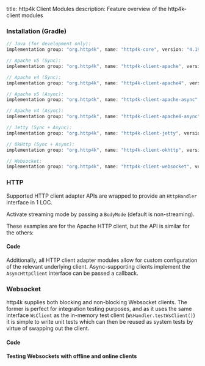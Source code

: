 title: http4k Client Modules
description: Feature overview of the http4k-client modules

### Installation (Gradle)

```groovy
// Java (for development only):
implementation group: "org.http4k", name: "http4k-core", version: "4.19.5.0"

// Apache v5 (Sync): 
implementation group: "org.http4k", name: "http4k-client-apache", version: "4.19.5.0"

// Apache v4 (Sync): 
implementation group: "org.http4k", name: "http4k-client-apache4", version: "4.19.5.0"

// Apache v5 (Async): 
implementation group: "org.http4k", name: "http4k-client-apache-async", version: "4.19.5.0"

// Apache v4 (Async): 
implementation group: "org.http4k", name: "http4k-client-apache4-async", version: "4.19.5.0"

// Jetty (Sync + Async): 
implementation group: "org.http4k", name: "http4k-client-jetty", version: "4.19.5.0"

// OkHttp (Sync + Async): 
implementation group: "org.http4k", name: "http4k-client-okhttp", version: "4.19.5.0"

// Websocket: 
implementation group: "org.http4k", name: "http4k-client-websocket", version: "4.19.5.0"
```

### HTTP
Supported HTTP client adapter APIs are wrapped to provide an `HttpHandler` interface in 1 LOC.

Activate streaming mode by passing a `BodyMode` (default is non-streaming).

These examples are for the Apache HTTP client, but the API is similar for the others:

#### Code [<img class="octocat"/>](https://github.com/http4k/http4k/blob/master/src/docs/guide/reference/clients/example_http.kt)

<script src="https://gist-it.appspot.com/https://github.com/http4k/http4k/blob/master/src/docs/guide/reference/clients/example_http.kt"></script>

Additionally, all HTTP client adapter modules allow for custom configuration of the relevant underlying client. Async-supporting clients implement the `AsyncHttpClient` interface can be passed a callback.

### Websocket
http4k supplies both blocking and non-blocking Websocket clients. The former is perfect for integration testing purposes, and as it uses the same interface `WsClient` as the in-memory test client (`WsHandler.testWsClient()`) it is simple to write unit tests which can then be reused as system tests by virtue of swapping out the client.

#### Code [<img class="octocat"/>](https://github.com/http4k/http4k/blob/master/src/docs/guide/reference/clients/example_websocket.kt)

<script src="https://gist-it.appspot.com/https://github.com/http4k/http4k/blob/master/src/docs/guide/reference/clients/example_websocket.kt"></script>

#### Testing Websockets with offline and online clients [<img class="octocat"/>](https://github.com/http4k/http4k/blob/master/src/docs/guide/reference/clients/TestingWebsockets.kt)

<script src="https://gist-it.appspot.com/https://github.com/http4k/http4k/blob/master/src/docs/guide/reference/clients/TestingWebsockets.kt"></script>
